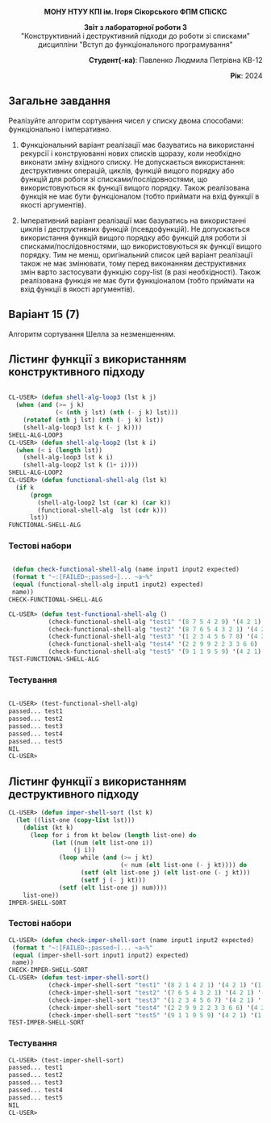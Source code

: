 <p align="center"><b>МОНУ НТУУ КПІ ім. Ігоря Сікорського ФПМ СПіСКС</b></p>
<p align="center">
<b>Звіт з лабораторної роботи 3</b><br/>
"Конструктивний і деструктивний підходи до роботи зі списками"<br/>
дисципліни "Вступ до функціонального програмування"
</p>
<p align="right"><b>Студент(-ка)</b>: Павленко Людмила Петрівна КВ-12</p>
<p align="right"><b>Рік</b>: 2024</p>

## Загальне завдання

Реалізуйте алгоритм сортування чисел у списку двома способами: функціонально і
імперативно.
1. Функціональний варіант реалізації має базуватись на використанні рекурсії і
конструюванні нових списків щоразу, коли необхідно виконати зміну вхідного
списку. Не допускається використання: деструктивних операцій, циклів, функцій
вищого порядку або функцій для роботи зі списками/послідовностями, що
використовуються як функції вищого порядку. Також реалізована функція не має
бути функціоналом (тобто приймати на вхід функції в якості аргументів).

2. Імперативний варіант реалізації має базуватись на використанні циклів і
деструктивних функцій (псевдофункцій). Не допускається використання функцій
вищого порядку або функцій для роботи зі списками/послідовностями, що
використовуються як функції вищого порядку. Тим не менш, оригінальний список
цей варіант реалізації також не має змінювати, тому перед виконанням
деструктивних змін варто застосувати функцію copy-list (в разі необхідності).
Також реалізована функція не має бути функціоналом (тобто приймати на вхід
функції в якості аргументів).

## Варіант 15 (7)
Алгоритм сортування Шелла за незменшенням.

## Лістинг функції з використанням конструктивного підходу
```lisp

CL-USER> (defun shell-alg-loop3 (lst k j)
  (when (and (>= j k)
             (< (nth j lst) (nth (- j k) lst)))
    (rotatef (nth j lst) (nth (- j k) lst))
    (shell-alg-loop3 lst k (- j k))))
SHELL-ALG-LOOP3
CL-USER> (defun shell-alg-loop2 (lst k i)
  (when (< i (length lst))
    (shell-alg-loop3 lst k i)
    (shell-alg-loop2 lst k (1+ i))))
SHELL-ALG-LOOP2
CL-USER> (defun functional-shell-alg (lst k)
  (if k
      (progn
        (shell-alg-loop2 lst (car k) (car k))
        (functional-shell-alg  lst (cdr k)))
      lst))
FUNCTIONAL-SHELL-ALG

```

### Тестові набори
```lisp

 (defun check-functional-shell-alg (name input1 input2 expected)
 (format t "~:[FAILED~;passed~]... ~a~%"
 (equal (functional-shell-alg input1 input2) expected)
 name))
CHECK-FUNCTIONAL-SHELL-ALG

CL-USER> (defun test-functional-shell-alg ()
           (check-functional-shell-alg "test1" '(8 7 5 4 2 9) '(4 2 1) '(2 4 5 7 8 9))
           (check-functional-shell-alg "test2" '(8 7 6 5 4 3 2 1) '(4 2 1) '(1 2 3 4 5 6 7 8))
           (check-functional-shell-alg "test3" '(1 2 3 4 5 6 7 8) '(4 2 1) '(1 2 3 4 5 6 7 8))
           (check-functional-shell-alg "test4" '(2 2 9 9 2 2 3 3 6 6) '(4 2 1) '(2 2 2 2 3 3 6 6 9 9))
           (check-functional-shell-alg "test5" '(9 1 1 9 5 9) '(4 2 1) '(1 1 5 9 9 9)))
TEST-FUNCTIONAL-SHELL-ALG

```
### Тестування
```lisp

CL-USER> (test-functional-shell-alg)
passed... test1
passed... test2
passed... test3
passed... test4
passed... test5
NIL
CL-USER>

```

## Лістинг функції з використанням деструктивного підходу
```lisp
CL-USER> (defun imper-shell-sort (lst k)
  (let ((list-one (copy-list lst)))
    (dolist (kt k)
      (loop for i from kt below (length list-one) do
            (let ((num (elt list-one i))
                  (j i))
              (loop while (and (>= j kt)
                               (< num (elt list-one (- j kt)))) do
                    (setf (elt list-one j) (elt list-one (- j kt)))
                    (setf j (- j kt)))
              (setf (elt list-one j) num))))
    list-one))
IMPER-SHELL-SORT

```
### Тестові набори
```lisp
CL-USER> (defun check-imper-shell-sort (name input1 input2 expected)
 (format t "~:[FAILED~;passed~]... ~a~%"
 (equal (imper-shell-sort input1 input2) expected)
 name))
CHECK-IMPER-SHELL-SORT
CL-USER> (defun test-imper-shell-sort()
           (check-imper-shell-sort "test1" '(8 2 1 4 2 1) '(4 2 1) '(1 1 2 2 4 8))
           (check-imper-shell-sort "test2" '(7 6 5 4 3 2 1) '(4 2 1) '(1 2 3 4 5 6 7))
           (check-imper-shell-sort "test3" '(1 2 3 4 5 6 7) '(4 2 1) '(1 2 3 4 5 6 7))
           (check-imper-shell-sort "test4" '(2 2 9 9 2 2 3 3 6 6) '(4 2 1) '(2 2 2 2 3 3 6 6 9 9))
           (check-imper-shell-sort "test5" '(9 1 1 9 5 9) '(4 2 1) '(1 1 5 9 9 9)))
TEST-IMPER-SHELL-SORT
```
### Тестування
```lisp
CL-USER> (test-imper-shell-sort)
passed... test1
passed... test2
passed... test3
passed... test4
passed... test5
NIL
CL-USER> 
```
